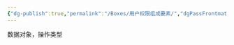 ```yaml
---
{"dg-publish":true,"permalink":"/Boxes/用户权限组成要素/","dgPassFrontmatter":true,"created":"2025-05-18T19:42:04.392+08:00","updated":"2025-05-18T19:42:19.163+08:00"}
---
```


数据对象，操作类型